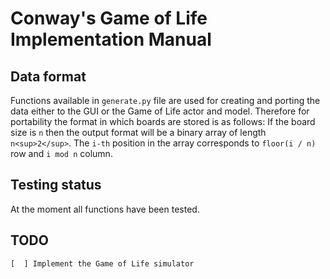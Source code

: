 # Conway's Game of Life Implementation Manual

## Data format

Functions available in ```generate.py``` file are used for creating and porting the data either to the GUI or the Game of Life actor and model. Therefore for portability the format in which boards are stored is as follows:
If the board size is ```n``` then the output format will be a binary array of length ```n<sup>2</sup>```. The ```i-th``` position in the array corresponds to ```floor(i / n)``` row and ```i mod n``` column.

## Testing status

At the moment all functions have been tested.

## TODO

    [  ] Implement the Game of Life simulator

